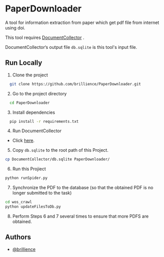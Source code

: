 
# PaperDownloader

A tool for information extraction from paper which get pdf file from internet using doi.


This tool requires [DocumentCollector](https://github.com/brillience/DocumentCollector) .

DocumentCollector‘s output file `db.sqlite` is this tool's input file.



## Run Locally

1. Clone the project

```bash
  git clone https://github.com/brillience/PaperDownloader.git
```

2. Go to the project directory

```bash
  cd PaperDownloader
```

3. Install dependencies

```bash
  pip install -r requirements.txt
```

4. Run DocumentCollector
  - Click [here](https://github.com/brillience/DocumentCollector).

5. Copy `db.sqlite` to the root path of this Project.
```bash
cp DocumentCollector/db.sqlite PaperDownloader/
```
6. Run this Projiect
```bash
python runSpider.py
```
7. Synchronize the PDF to the database (so that the obtained PDF is no longer submitted to the task)
```bash
cd wos_crawl
python updateFilesToDb.py
```
8. Perform Steps 6 and 7 several times to ensure that more PDFS are obtained.


## Authors

- [@brillience](https://github.com/brillience)

